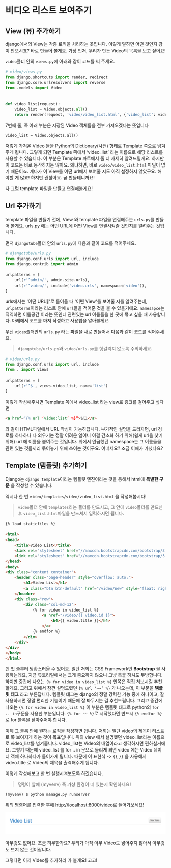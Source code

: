 # 비디오 리스트 보여주기

## View \(뷰\) 추가하기

django에서의 View는 각종 로직을 처리하는 곳입니다.
이렇게 말하면 어떤 것인지 감이 안오시죠? 바로 만들어 볼게요.
가장 먼저, 우리가 만든 Video의 목록을 보고 싶어요!

`video`폴더 안의 `views.py`에 아래와 같이 코드를 써 주세요.

```python
# video/views.py
from django.shortcuts import render, redirect
from django.core.urlresolvers import reverse
from .models import Video


def video_list(request):
    video_list = Video.objects.all()
    return render(request, 'video/video_list.html', {'video_list': video_list})
```

7번째 줄, 즉 아래 부분은 저장된 Video 객체들을 전부 가져오겠다는 뜻입니다

```
video_list = Video.objects.all()
```

저렇게 가져온 Video 들을 Python의 Dictionary\(사전\) 형태로 Template 쪽으로 넘겨주게 됩니다.
그렇게 되면 Template 쪽에서 ‘video\_list’ 라는 이름으로 해당 리스트를 사용할 수 있습니다.
이 부분은 Template 파트에서 좀 더 자세히 알려드릴게요.
하지만 이 코드는 바로 동작하지는 않아요.
왜냐하면, 바로 `video/video_list.html` 파일이 없기 때문이죠.
게다가 이 View를 어떤 url에서 보여줄 지도 아직 설정하지 않았구요.
해야할 게 많죠! 하지만 괜찮아요. 곧 만들테니까요!

자 그럼 template 파일을 만들고 연결해볼게요!

## Url 추가하기

template 파일을 만들기 전에, View 와 template 파일을 연결해주는 `urls.py`를 만들어 볼게요. urls.py 에는 어떤 URL에 어떤 View를 연결시켜줄 것인지를 알려주는 것입니다.

먼저 `djangotube`폴더 안의 `urls.py`에 다음과 같이 코드를 적어주세요.

```python
# djangotube/urls.py
from django.conf.urls import url, include
from django.contrib import admin

urlpatterns = [
    url(r'^admin/', admin.site.urls),
    url(r'^video/', include('video.urls', namespace='video')),
]
```

urls에서는 '어떤 URL'로 들어올 때 '어떤 View'를 보여줄 지를 알려주는데, `urlpatterns`이라는 리스트 안에 `url`들을 적어준 것을 볼 수 있을거에요.
`namesapce`는 직역하면 이름공간 이라는 뜻인데 관련있는 url 이름들을 한 곳에 묶고 싶을 때 사용합니다. 아래에서 코드를 마저 작성하고 사용법을 알아볼게요.

우선 `video`폴더안의 `urls.py` 라는 파일을 새로 만들어서 다음과 같이 코드를 적어주세요.

> `djangotube/urls.py`와 `video/urls.py`를 헷갈리지 않도록 주의하세요.

```python
# video/urls.py
from django.conf.urls import url, include
from . import views

urlpatterns = [
    url(r'^$', views.video_list, name='list')
]
```

이렇게 작성해주시면 Template 쪽에서 video\_list 라는 view로 링크를 걸어주고 싶다면

```html
<a href=“{% url ‘video:list’ %}”>링크</a>
```

와 같이 HTML파일에서 URL​ 작성이 가능하답니다.
부가적인 설명을 드리자면, url 경로를 하나하나 다 외우기는 정말 어려운 일이니 이걸 간소화 하기 위해\(쉽게 url을 찾기 위해\) url 에 이름을 붙여주는 것입니다.
위에서 언급했던 namespace는 그 이름들을 관련 있는 것들끼리 묶어놓기 위해 쓰이는 것이구요.
어떠세요? 조금 이해가 가셨나요?

## Template \(템플릿\) 추가하기

Django는 `django template`이라는 템플릿 엔진이라는 것을 통해서 html에 **특별한 구문** 을 작성할 수 있습니다.

역시나 한 번 `video/templates/video/video_list.html` 을 작성해봅시다!

> `video`폴더 안에 `templates`라는 폴더를 만드시고, 그 안에 `video`폴더를 만드신 후 `video_list.html`파일을 만드셔서 입력하시면 됩니다.

```html
{% load staticfiles %}

<html>
<head>
    <title>Video List</title>
    <link rel="stylesheet" href="//maxcdn.bootstrapcdn.com/bootstrap/3.2.0/css/bootstrap.min.css">
    <link rel="stylesheet" href="//maxcdn.bootstrapcdn.com/bootstrap/3.2.0/css/bootstrap-theme.min.css">
</head>
<body>
<div class="content container">
    <header class="page-header" style="overflow: auto;">
        <h1>Video List</h1>
        <a class="btn btn-default" href="/video/new" style="float: right;">New Video</a>
    </header>
    <div class="row">
        <div class="col-md-12">
            {% for video in video_list %}
                <a href="/video/{{ video.id }}">
                    <h4>{{ video.title }}</h4>
                </a>
            {% endfor %}
        </div>
    </div>
</div>
</body>
</html>
```

맨 첫 줄부터 당황스러울 수 있어요.
일단 저희는 CSS Framework인 **Bootstrap** 을 사용하는데요, 지금 튜토리얼에서는 크게 중요하지 않으니 그냥 복붙 하셔도 무방합니다.
하지만 중간에 나오는 `{% for video in video_list %}` 안쪽은 직접 쳐보시길 추천할게요.
그리고 위에서 잠깐 설명드렸던 `{% url ‘~~’ %}` 가 나오는데, 이 부분을 **템플릿 태그** 라고 부른답니다.
템플릿 태그는 django의 정말 강력한 기능 중에 하나이고, 잘 사용하시면 정말 편리한 기능이기 때문에 잘 봐두시는 걸 추천드립니다.
그리고 중간에 나오는 `{% for video in video_list %}` 이 부분은 템플릿 태그로 python의 `for .. in`구문을 사용한 부분입니다.
`{% for ~~ %}`로 시작했다면 반드시 `{% endfor %}`로 for 블록을 닫아주어야 합니다.

이제 그 블록 안에 원하는 로직을 작성하면 됩니다.
저희는 일단 video의 제목이 리스트로 쭉 보여지게 하는 것이 목표입니다.
위의 view 에서 설명했던 video\_list라는 이름으로 video\_list를 넘겨줍니다.
video\_list는 Video의 배열이라고 생각하시면 편하실거에요.
그렇기 때문에 video\_list 를 for .. in 문으로 돌리게 되면 video 에는 Video 데이터 객체 하나하나가 들어가게 됩니다.
때문에 이 표현식 -&gt; `{{`  `}}` 을 사용해서 video.title 로 Video의 제목을 출력해주게 됩니다.

이렇게 작성해보고 한 번 실행시켜보도록 하겠습니다.

> 명령어 앞에 \(myvenv\) 즉 가상 환경이 떠 있는지 확인하세요!

```
(myvenv) $ python manage.py runserver
```

위의 명령어를 입력한 후에 [http://localhost:8000/video](http://localhost:8000/video)로 들어가보세요! 

![](/assets/empty-video-list.png)

아무것도 없어요. 조금 허무한가요? 우리가 아직 아무 Video도 넣어주지 않아서 아무것도 뜨지 않는 것이랍니다. 

그렇다면 이제 Video를 추가하러 가 볼게요! 고고!

